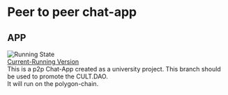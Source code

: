 # Peer to peer chat-app
## APP
![Running State](https://img.shields.io/badge/Running-No-red)  
[Current-Running Version](https://frontend-sveltekit-sigma.vercel.app/)  
This is a p2p Chat-App created as a university project. This branch should be used to promote the CULT.DAO.  
It will run on the polygon-chain.
